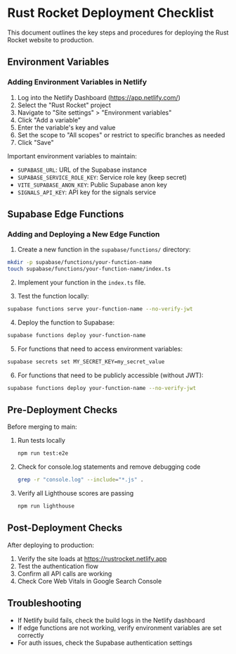 # Rust Rocket Deployment Checklist

This document outlines the key steps and procedures for deploying the Rust Rocket website to production.

## Environment Variables

### Adding Environment Variables in Netlify

1. Log into the Netlify Dashboard (https://app.netlify.com/)
2. Select the "Rust Rocket" project
3. Navigate to "Site settings" > "Environment variables"
4. Click "Add a variable"
5. Enter the variable's key and value
6. Set the scope to "All scopes" or restrict to specific branches as needed
7. Click "Save"

Important environment variables to maintain:
- `SUPABASE_URL`: URL of the Supabase instance
- `SUPABASE_SERVICE_ROLE_KEY`: Service role key (keep secret)
- `VITE_SUPABASE_ANON_KEY`: Public Supabase anon key
- `SIGNALS_API_KEY`: API key for the signals service

## Supabase Edge Functions

### Adding and Deploying a New Edge Function

1. Create a new function in the `supabase/functions/` directory:

```bash
mkdir -p supabase/functions/your-function-name
touch supabase/functions/your-function-name/index.ts
```

2. Implement your function in the `index.ts` file.

3. Test the function locally:

```bash
supabase functions serve your-function-name --no-verify-jwt
```

4. Deploy the function to Supabase:

```bash
supabase functions deploy your-function-name
```

5. For functions that need to access environment variables:

```bash
supabase secrets set MY_SECRET_KEY=my_secret_value
```

6. For functions that need to be publicly accessible (without JWT):

```bash
supabase functions deploy your-function-name --no-verify-jwt
```

## Pre-Deployment Checks

Before merging to main:

1. Run tests locally
   ```bash
   npm run test:e2e
   ```
   
2. Check for console.log statements and remove debugging code
   ```bash
   grep -r "console.log" --include="*.js" .
   ```
   
3. Verify all Lighthouse scores are passing
   ```bash
   npm run lighthouse
   ```

## Post-Deployment Checks

After deploying to production:

1. Verify the site loads at https://rustrocket.netlify.app
2. Test the authentication flow
3. Confirm all API calls are working
4. Check Core Web Vitals in Google Search Console

## Troubleshooting

- If Netlify build fails, check the build logs in the Netlify dashboard
- If edge functions are not working, verify environment variables are set correctly
- For auth issues, check the Supabase authentication settings 